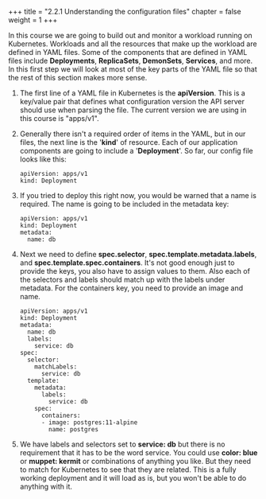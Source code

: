 +++
title = "2.2.1 Understanding the configuration files"
chapter = false
weight = 1
+++

In this course we are going to build out and monitor a workload running on Kubernetes. Workloads and all the resources that make up the workload are defined in YAML files. Some of the components that are defined in YAML files include **Deployments**, **ReplicaSets**, **DemonSets**, **Services**, and more. In this first step we will look at most of the key parts of the YAML file so that the rest of this section makes more sense. 

1.  The first line of a YAML file in Kubernetes is the **apiVersion**. This is a key/value pair that defines what configuration version the API server should use when parsing the file. The current version we are using in this course is "apps/v1".
1.  Generally there isn't a required order of items in the YAML, but in our files, the next line is the '**kind**' of resource. Each of our application components are going to include a '**Deployment**'. So far, our config file looks like this:

    ```
    apiVersion: apps/v1
    kind: Deployment
    ```
1.  If you tried to deploy this right now, you would be warned that a name is required. The name is going to be included in the metadata key:

    ```
    apiVersion: apps/v1
    kind: Deployment
    metadata:
      name: db
    ```
1.  Next we need to define **spec.selector**, **spec.template.metadata.labels**, and **spec.template.spec.containers**. It's not good enough just to provide the keys, you also have to assign values to them. Also each of the selectors and labels should match up with the labels under metadata. For the containers key, you need to provide an image and name. 

    ```
    apiVersion: apps/v1
    kind: Deployment
    metadata:
      name: db
      labels:
        service: db
    spec:
      selector:
        matchLabels:
          service: db
      template:
        metadata:
          labels:
            service: db
        spec:
          containers:
          - image: postgres:11-alpine
            name: postgres
    ```

2.  We have labels and selectors set to **service: db** but there is no requirement that it has to be the word service. You could use **color: blue** or **muppet: kermit** or combinations of anything you like. But they need to match for Kubernetes to see that they are related. This is a fully working deployment and it will load as is, but you won't be able to do anything with it. 